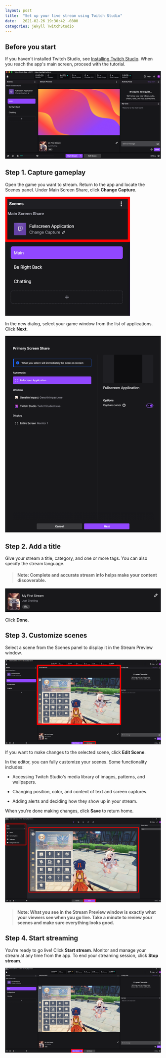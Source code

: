 ```yaml
---
layout: post
title:  "Set up your live stream using Twitch Studio"
date:   2021-02-26 19:30:42 -0800
categories: jekyll TwitchStudio
---
```


<!-- # How to set up your live stream with Twitch Studio  -->

## Before you start

If you haven't installed Twitch Studio, see [Installing Twitch Studio](/jekyll/twitchstudio/2021/02/27/Tutorial_Getting_Started.html). When you reach the app's main screen, proceed with the tutorial.

<!-- Overview of the Twitch Studio user interface.
![Twitch Studio main screen](/assets/twitch_studio_assets/main.png "Twitch Studio Main Screen") -->

![Twitch Studio main screen](https://raw.githubusercontent.com/rbec276/rbec276.github.io/master/assets/main.png)

<!-- <p align="center">
<img src="../assets/twitch_studio_assets/main.png" alt="Twitch Studio main screen" width="600">
</p> -->


## Step 1. Capture gameplay
Open the game you want to stream. Return to the app and locate the Scenes panel. Under Main Screen Share, click **Change Capture**. 

<!-- ![Scenes panel](/assets/twitch_studio_assets/scenes_panel.png "Twitch Studio Scenes panel") -->

![scenes panel](https://raw.githubusercontent.com/rbec276/rbec276.github.io/master/assets/scenes_panel.PNG)
<!-- <p align="center">
<img src="/assets/twitch_studio_assets/scenes_panel.png" alt="Twitch Studio scenes panel" width="300">
</p> -->

In the new dialog, select your game window from the list of applications. Click **Next**.

<!-- ![Primary screen share](/assets/twitch_studio_assets/primary_screen_share.png "Twitch Studio Primary Screen Share dialog")  -->

![primary screen share](https://raw.githubusercontent.com/rbec276/rbec276.github.io/master/assets/primary_screen_share.PNG)
<!-- <p align="center">
<img src="/assets/twitch_studio_assets/game_screen.png" alt="Twitch Studio Primary Screen Share dialog" width="300">
</p> -->

<!-- ## Preview your stream
Click on a scene to view it in the Stream Preview window. Ensure alerts, media, transitions, and other features look how you intended.  -->

## Step 2. Add a title 
Give your stream a title, category, and one or more tags. You can also specify the stream language. 

<!-- Add more details to make your content searchable.  -->
>#### Note: Complete and accurate stream info helps make your content discoverable.

<!-- ![Stream info](/assets/twitch_studio_assets/stream_info.png "Twitch Studio stream info") -->

![stream info](https://raw.githubusercontent.com/rbec276/rbec276.github.io/master/assets/stream%20info.png)
<!-- <p align="center">
<img src="/assets/twitch_studio_assets/stream_info.png" alt="Twitch Studio stream info dialog" width="300">
</p> -->

Click **Done**.

<!-- >#### Note: Take one last moment to consult the Stream Preview window. What you see here is exactly how your stream will look to viewers.  -->

## Step 3. Customize scenes
Select a scene from the Scenes panel to display it in the Stream Preview window.

 <!-- As you make changes, consult the Stream Preview window to make sure everything looks the way you intended.  -->

<!-- ![Stream Preview](/assets/twitch_studio_assets/stream_preview.png "Twitch Studio stream preview") -->

![stream preview](https://raw.githubusercontent.com/rbec276/rbec276.github.io/master/assets/stream_preview.PNG)
<!-- <p align="center">
<img src="/assets/twitch_studio_assets/stream_preview.png" alt="Twtich Studio stream preview" width="600">
</p> -->

If you want to make changes to the selected scene, click **Edit Scene**. 

<!-- Your screen will immediately switch to Editor mode, displaying an enlarged preview window and layers list for the selected scene. -->

In the editor, you can fully customize your scenes. Some functionality includes:

- Accessing Twitch Studio's media library of images, patterns, and wallpapers. 

- Changing position, color, and content of text and screen captures.

- Adding alerts and deciding how they show up in your stream. 

<!-- See Customizing scenes for a complete tutorial on editing and creating new scenes. -->

When you're done making changes, click **Save** to return home.

![edit scene](https://raw.githubusercontent.com/rbec276/rbec276.github.io/master/assets/edit_scene.PNG)
<!-- <p align="center">
<img src="/assets/twitch_studio_assets/edit_scene.png" alt="Twitch Studio edit scene" width="600">
</p> -->

<!-- Continue customizing scenes until you're happy with how everything looks. -->

>#### Note: What you see in the Stream Preview window is exactly what your viewers see when you go live. Take a minute to review your scenes and make sure everything looks good.

<!-- Your stream will look to viewers exactly as it appears in the Stream Preview window. Take a minute to click through your scenes and make sure everything looks the way you want it to look. -->

## Step 4. Start streaming
You're ready to go live! Click **Start stream**. Monitor and manage your stream at any time from the app. To end your streaming session, click **Stop stream**. 

![start stream](https://raw.githubusercontent.com/rbec276/rbec276.github.io/master/assets/start_stream.PNG)
<!-- <p align="center">
<img src="/assets/twitch_studio_assets/start_stream.png" alt="Twitch Studio start stream" width="600">
</p> -->

<!-- If you want to learn more about Twitch Studio, see our How-Tos:
-Customizing Scenes

And our Reference docs:
-Stats panel
-Notifications and alerts

For further discussion:
-Twitch Studio vs. OBS or XSplit
-Capture cards  -->

